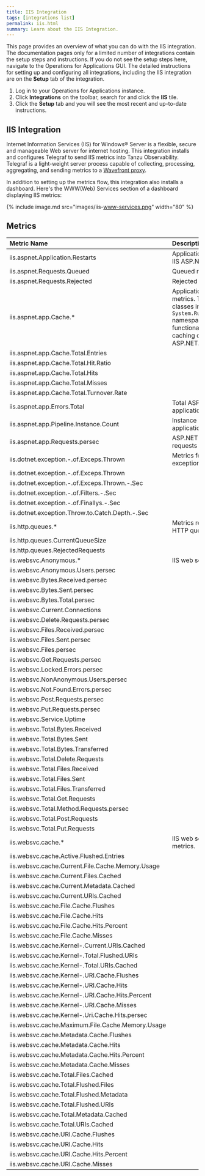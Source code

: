 ```yaml
---
title: IIS Integration
tags: [integrations list]
permalink: iis.html
summary: Learn about the IIS Integration.
---
```


This page provides an overview of what you can do with the IIS integration. The documentation pages only for a limited number of integrations contain the setup steps and instructions. If you do not see the setup steps here, navigate to the Operations for Applications GUI. The detailed instructions for setting up and configuring all integrations, including the IIS integration are on the **Setup** tab of the integration.

1. Log in to your Operations for Applications instance. 
2. Click **Integrations** on the toolbar, search for and click the **IIS** tile. 
3. Click the **Setup** tab and you will see the most recent and up-to-date instructions.

## IIS Integration

Internet Information Services (IIS) for Windows® Server is a flexible, secure and manageable Web server for internet hosting.
This integration installs and configures Telegraf to send IIS metrics into Tanzu Observability. Telegraf is a light-weight server process capable of collecting, processing, aggregating, and sending metrics to a [Wavefront proxy](https://docs.wavefront.com/proxies.html).

In addition to setting up the metrics flow, this integration also installs a dashboard. Here's the WWW(Web) Services section of a dashboard displaying IIS metrics:

{% include image.md src="images/iis-www-services.png" width="80" %}







## Metrics


|Metric Name|Description|
| :--- | :--- |
|iis.aspnet.Application.Restarts|Application restarts by IIS ASP.NET.|
|iis.aspnet.Requests.Queued|Queued requests. |
|iis.aspnet.Requests.Rejected|Rejected requests. |
|iis.aspnet.app.Cache.*|Application cache metrics. The caching classes in the `System.Runtime.Caching` namespace provide functionality for caching data in ASP.NET.|
|iis.aspnet.app.Cache.Total.Entries||
|iis.aspnet.app.Cache.Total.Hit.Ratio||
|iis.aspnet.app.Cache.Total.Hits||
|iis.aspnet.app.Cache.Total.Misses||
|iis.aspnet.app.Cache.Total.Turnover.Rate||
|iis.aspnet.app.Errors.Total|Total ASP.NET application errors.|
|iis.aspnet.app.Pipeline.Instance.Count|Instance count for the application pipeline.|
|iis.aspnet.app.Requests.persec|ASP.NET application requests per seconds.|
|iis.dotnet.exception.-.of.Exceps.Thrown|Metrics for IIS .NET exceptions |
|iis.dotnet.exception.-.of.Exceps.Thrown||
|iis.dotnet.exception.-.of.Exceps.Thrown.-.Sec||
|iis.dotnet.exception.-.of.Filters.-.Sec||
|iis.dotnet.exception.-.of.Finallys.-.Sec||
|iis.dotnet.exception.Throw.to.Catch.Depth.-.Sec||
|iis.http.queues.*|Metrics related to IIS HTTP queues.|
|iis.http.queues.CurrentQueueSize||
|iis.http.queues.RejectedRequests||
|iis.websvc.Anonymous.*|IIS web server metrics.|
|iis.websvc.Anonymous.Users.persec||
|iis.websvc.Bytes.Received.persec||
|iis.websvc.Bytes.Sent.persec||
|iis.websvc.Bytes.Total.persec||
|iis.websvc.Current.Connections||
|iis.websvc.Delete.Requests.persec||
|iis.websvc.Files.Received.persec||
|iis.websvc.Files.Sent.persec||
|iis.websvc.Files.persec||
|iis.websvc.Get.Requests.persec||
|iis.websvc.Locked.Errors.persec||
|iis.websvc.NonAnonymous.Users.persec||
|iis.websvc.Not.Found.Errors.persec||
|iis.websvc.Post.Requests.persec||
|iis.websvc.Put.Requests.persec||
|iis.websvc.Service.Uptime||
|iis.websvc.Total.Bytes.Received||
|iis.websvc.Total.Bytes.Sent||
|iis.websvc.Total.Bytes.Transferred||
|iis.websvc.Total.Delete.Requests||
|iis.websvc.Total.Files.Received||
|iis.websvc.Total.Files.Sent||
|iis.websvc.Total.Files.Transferred||
|iis.websvc.Total.Get.Requests||
|iis.websvc.Total.Method.Requests.persec||
|iis.websvc.Total.Post.Requests||
|iis.websvc.Total.Put.Requests||
|iis.websvc.cache.*|IIS web service cache metrics. |
|iis.websvc.cache.Active.Flushed.Entries||
|iis.websvc.cache.Current.File.Cache.Memory.Usage||
|iis.websvc.cache.Current.Files.Cached||
|iis.websvc.cache.Current.Metadata.Cached||
|iis.websvc.cache.Current.URIs.Cached||
|iis.websvc.cache.File.Cache.Flushes||
|iis.websvc.cache.File.Cache.Hits||
|iis.websvc.cache.File.Cache.Hits.Percent||
|iis.websvc.cache.File.Cache.Misses||
|iis.websvc.cache.Kernel-.Current.URIs.Cached||
|iis.websvc.cache.Kernel-.Total.Flushed.URIs||
|iis.websvc.cache.Kernel-.Total.URIs.Cached||
|iis.websvc.cache.Kernel-.URI.Cache.Flushes||
|iis.websvc.cache.Kernel-.URI.Cache.Hits||
|iis.websvc.cache.Kernel-.URI.Cache.Hits.Percent||
|iis.websvc.cache.Kernel-.URI.Cache.Misses||
|iis.websvc.cache.Kernel-.Uri.Cache.Hits.persec||
|iis.websvc.cache.Maximum.File.Cache.Memory.Usage||
|iis.websvc.cache.Metadata.Cache.Flushes||
|iis.websvc.cache.Metadata.Cache.Hits||
|iis.websvc.cache.Metadata.Cache.Hits.Percent||
|iis.websvc.cache.Metadata.Cache.Misses||
|iis.websvc.cache.Total.Files.Cached||
|iis.websvc.cache.Total.Flushed.Files||
|iis.websvc.cache.Total.Flushed.Metadata||
|iis.websvc.cache.Total.Flushed.URIs||
|iis.websvc.cache.Total.Metadata.Cached||
|iis.websvc.cache.Total.URIs.Cached||
|iis.websvc.cache.URI.Cache.Flushes||
|iis.websvc.cache.URI.Cache.Hits||
|iis.websvc.cache.URI.Cache.Hits.Percent||
|iis.websvc.cache.URI.Cache.Misses||

